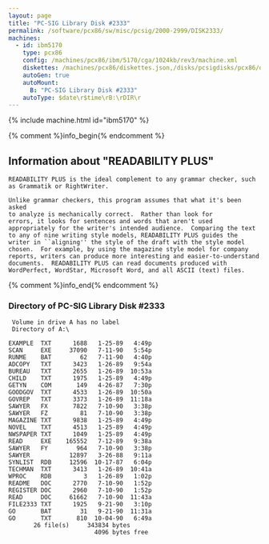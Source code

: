 ```yaml
---
layout: page
title: "PC-SIG Library Disk #2333"
permalink: /software/pcx86/sw/misc/pcsig/2000-2999/DISK2333/
machines:
  - id: ibm5170
    type: pcx86
    config: /machines/pcx86/ibm/5170/cga/1024kb/rev3/machine.xml
    diskettes: /machines/pcx86/diskettes.json,/disks/pcsigdisks/pcx86/diskettes.json
    autoGen: true
    autoMount:
      B: "PC-SIG Library Disk #2333"
    autoType: $date\r$time\rB:\rDIR\r
---
```


{% include machine.html id="ibm5170" %}

{% comment %}info_begin{% endcomment %}

## Information about "READABILITY PLUS"

    READABILITY PLUS is the ideal complement to any grammar checker, such
    as Grammatik or RightWriter.
    
    Unlike grammar checkers, this program assumes that what it's been asked
    to analyze is mechanically correct.  Rather than look for
    errors, it looks for sentences and words that aren't used
    appropriately for the writer's intended audience.  Comparing the text
    to any of nine writing style models, READABILITY PLUS guides the
    writer in ``aligning'' the style of the draft with the style model
    chosen.  For example, by using the magazine style model for company
    reports, writers can produce more interesting and easier-to-understand
    documents.  READABILITY PLUS can read documents produced with
    WordPerfect, WordStar, Microsoft Word, and all ASCII (text) files.
{% comment %}info_end{% endcomment %}


### Directory of PC-SIG Library Disk #2333

     Volume in drive A has no label
     Directory of A:\

    EXAMPLE  TXT      1688   1-25-89   4:49p
    SCAN     EXE     37090   7-11-90   5:54p
    RUNME    BAT        62   7-11-90   4:40p
    ADCOPY   TXT      3423   1-26-89   9:54a
    BUREAU   TXT      2655   1-26-89  10:53a
    CHILD    TXT      1975   1-25-89   4:49p
    GETYN    COM       149   4-26-87   7:30p
    GOODGOV  TXT      4533   1-26-89  10:50a
    GOVREP   TXT      3373   1-26-89  11:18a
    SAWYER   FX       7822   7-10-90   3:38p
    SAWYER   FZ         81   7-10-90   3:38p
    MAGAZINE TXT      9838   1-25-89   4:49p
    NOVEL    TXT      4513   1-25-89   4:49p
    NWSPAPER TXT      1049   1-25-89   4:49p
    READ     EXE    165552   7-12-89   9:38a
    SAWYER   FY        964   7-10-90   3:38p
    SAWYER           12897   3-26-88   9:11a
    SYNLIST  RDB     12596  10-17-87   6:04p
    TECHMAN  TXT      3413   1-26-89  10:41a
    WPROC    RDB         3   1-26-89   1:02p
    README   DOC      2770   7-10-90   1:52p
    REGISTER DOC      2960   7-10-90   1:52p
    READ     DOC     61662   7-10-90  11:43a
    FILE2333 TXT      1925   9-21-90   3:10p
    GO       BAT        31   9-21-90  11:31a
    GO       TXT       810  10-04-90   6:49a
           26 file(s)     343834 bytes
                            4096 bytes free
